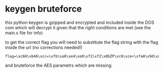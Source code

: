 # keygen bruteforce

this python keygen is gzipped and encrypted and included inside the DOS com which will decrypt it given that the right conditions are met (see the main.s file for info)

to get the correct flag you will need to substitute the flag string with the flag inside the url (no corrections needed!)
```
flag=\xc6H\xb46\xcc=\xfb\xa0\xe4\xe8\xf2\xf2\x0bZP\xc6\xce+\xfaH\x9d\xdc\x7f\xbaY\xda\xb76\xbf\xbf}G
```
 and bruteforce the AES parametrs which are missing.

